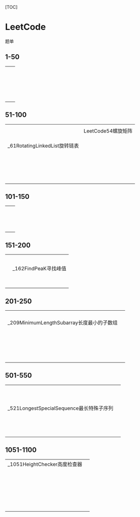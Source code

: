 [TOC]



# LeetCode

题单



## 1-50

|      |      |
| ---- | ---- |
|      |      |
|      |      |
|      |      |
|      |      |
|      |      |
|      |      |
|      |      |
|      |      |
|      |      |
|      |      |
|      |      |
|      |      |
|      |      |
|      |      |
|      |      |
|      |      |
|      |      |
|      |      |
|      |      |





## 51-100

|                               |                    |
| ----------------------------- | ------------------ |
|                               |                    |
|                               | LeetCode54螺旋矩阵 |
|                               |                    |
|                               |                    |
|                               |                    |
| _61RotatingLinkedList旋转链表 |                    |
|                               |                    |
|                               |                    |
|                               |                    |
|                               |                    |
|                               |                    |
|                               |                    |
|                               |                    |
|                               |                    |
|                               |                    |
|                               |                    |
|                               |                    |
|                               |                    |
|                               |                    |
|                               |                    |
|                               |                    |
|                               |                    |
|                               |                    |
|                               |                    |



## 101-150

|      |      |
| ---- | ---- |
|      |      |
|      |      |
|      |      |
|      |      |
|      |      |
|      |      |
|      |      |
|      |      |
|      |      |
|      |      |
|      |      |
|      |      |
|      |      |
|      |      |







## 151-200

|      |                      |
| ---- | -------------------- |
|      |                      |
|      |                      |
|      |                      |
|      |                      |
|      |                      |
|      | _162FindPeaK寻找峰值 |
|      |                      |
|      |                      |
|      |                      |
|      |                      |
|      |                      |
|      |                      |
|      |                      |
|      |                      |



## 201-250

|                                           |      |
| ----------------------------------------- | ---- |
|                                           |      |
|                                           |      |
|                                           |      |
|                                           |      |
| _209MinimumLengthSubarray长度最小的子数组 |      |
|                                           |      |
|                                           |      |
|                                           |      |
|                                           |      |
|                                           |      |
|                                           |      |
|                                           |      |
|                                           |      |
|                                           |      |
|                                           |      |
|                                           |      |
|                                           |      |
|                                           |      |
|                                           |      |
|                                           |      |
|                                           |      |
|                                           |      |
|                                           |      |
|                                           |      |



## 501-550

|                                          |      |
| ---------------------------------------- | ---- |
|                                          |      |
|                                          |      |
|                                          |      |
|                                          |      |
|                                          |      |
|                                          |      |
|                                          |      |
|                                          |      |
|                                          |      |
|                                          |      |
| _521LongestSpecialSequence最长特殊子序列 |      |
|                                          |      |
|                                          |      |
|                                          |      |
|                                          |      |
|                                          |      |
|                                          |      |
|                                          |      |
|                                          |      |
|                                          |      |
|                                          |      |
|                                          |      |
|                                          |      |
|                                          |      |



## 1051-1100

|                              |      |
| ---------------------------- | ---- |
| _1051HeightChecker高度检查器 |      |
|                              |      |
|                              |      |
|                              |      |
|                              |      |
|                              |      |
|                              |      |
|                              |      |
|                              |      |
|                              |      |
|                              |      |
|                              |      |
|                              |      |
|                              |      |
|                              |      |
|                              |      |
|                              |      |
|                              |      |
|                              |      |
|                              |      |
|                              |      |
|                              |      |
|                              |      |
|                              |      |



